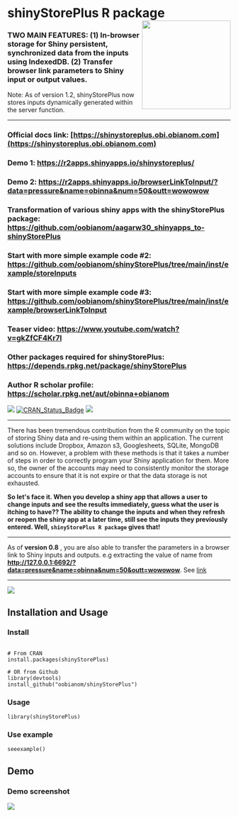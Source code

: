 # shinyStorePlus R package <img src="https://shinystoreplus.obi.obianom.com/hex-shinyStorePlus.png" align="right" width="200">

### TWO MAIN FEATURES: (1) In-browser storage for Shiny persistent, synchronized data from the inputs using IndexedDB. (2) Transfer browser link parameters to Shiny input or output values.

Note: As of version 1.2, shinyStorePlus now stores inputs dynamically generated within the server function.

---------------------------------------------------------------------------------------

### Official docs link: [https://shinystoreplus.obi.obianom.com](https://shinystoreplus.obi.obianom.com)

### Demo 1: https://r2apps.shinyapps.io/shinystoreplus/
### Demo 2: https://r2apps.shinyapps.io/browserLinkToInput/?data=pressure&name=obinna&num=50&outt=wowowow

### Transformation of various shiny apps with the shinyStorePlus package: https://github.com/oobianom/aagarw30_shinyapps_to-shinyStorePlus

### Start with more simple example code #2: https://github.com/oobianom/shinyStorePlus/tree/main/inst/example/storeInputs

### Start with more simple example code #3: https://github.com/oobianom/shinyStorePlus/tree/main/inst/example/browserLinkToInput

### Teaser video: https://www.youtube.com/watch?v=gkZfCF4Kr7I

### Other packages required for shinyStorePlus: https://depends.rpkg.net/package/shinyStorePlus 

### Author R scholar profile: https://scholar.rpkg.net/aut/obinna+obianom 

[![](https://rpkg.net/pub-age/shinyStorePlus)](https://rpkg.net/package/shinyStorePlus)
[![CRAN\_Status\_Badge](https://www.r-pkg.org/badges/version/shinyStorePlus)](https://cran.r-project.org/package=shinyStorePlus) [![](https://cranlogs.r-pkg.org/badges/grand-total/shinyStorePlus)](https://cran.r-project.org/package=shinyStorePlus) 




-------------------------------------------------------------------------------------------------

There has been tremendous contribution from the R community on the topic of storing Shiny data and re-using them within an application. The current solutions include Dropbox, Amazon s3, Googlesheets, SQLite, MongoDB and so on. However, a problem with these methods is that it takes a number of steps in order to correctly program your Shiny application for them. More so, the owner of the accounts may need to consistently monitor the storage accounts to ensure that it is not expire or that the data storage is not exhausted. 

__So let's face it. When you develop a shiny app that allows a user to change inputs and see the results immediately, guess what the user is itching to have?? The ability to change the inputs and when they refresh or reopen the shiny app at a later time, still see the inputs they previously entered. Well, <code>shinyStorePlus R package</code> gives that!__

----------------------------------------------------------------------------------------------

As of __version 0.8__ , you are also able to transfer the parameters in a browser link to Shiny inputs and outputs. e.g extracting the value of name from __http://127.0.0.1:6692/?data=pressure&name=obinna&num=50&outt=wowowow__. See [link](https://shinystoreplus.obi.obianom.com/articles/shinystoreplus_v08.html)

-------------------------------------------------------------------------------------------------

![](https://shinystoreplus.obi.obianom.com/shinystoreplus-2.png)

## Installation and Usage

### Install

```{r shinyStorePlus}

# From CRAN
install.packages(shinyStorePlus)

# OR from Github
library(devtools)
install_github("oobianom/shinyStorePlus")

```

### Usage

`library(shinyStorePlus)`

### Use example

`seeexample()`

## Demo 



### Demo screenshot

![](https://shinystoreplus.obi.obianom.com/shinystoreplus_demo.png)
